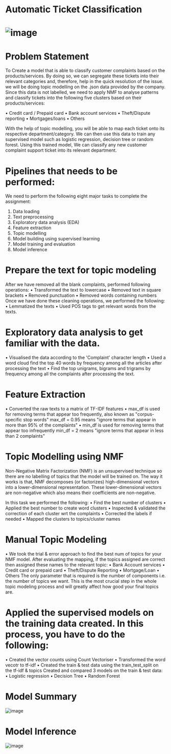 # Automatic Ticket Classification

# ![image](https://github.com/charliethomasct82/Automatic_ticket_classification/assets/93368865/22e3ad74-ed43-4449-a29e-6c360e9082a1)

# Problem Statement
To Create a model that is able to classify customer complaints based on the products/services. By doing so, we can segregate these tickets into their relevant categories and, therefore, help in the quick resolution of the issue.
we will be doing topic modelling on the .json data provided by the company. Since this data is not labelled, we need to apply NMF to analyse patterns and classify tickets into the following five clusters based on their products/services:

•	Credit card / Prepaid card
•	Bank account services
•	Theft/Dispute reporting
•	Mortgages/loans
•	Others 

With the help of topic modelling, you will be able to map each ticket onto its respective department/category. We can then use this data to train any supervised model such as logistic regression, decision tree or random forest. Using this trained model, We can classify any new customer complaint support ticket into its relevant department.

# Pipelines that needs to be performed:

We need to perform the following eight major tasks to complete the assignment:
1.	Data loading
2.	Text preprocessing
3.	Exploratory data analysis (EDA)
4.	Feature extraction
5.	Topic modelling 
6.	Model building using supervised learning
7.	Model training and evaluation
8.	Model inference

# Prepare the text for topic modeling

After we have removed all the blank complaints, performed following operations:
•	Transformed  the text to lowercase
•	Removed text in square brackets
•	Removed punctuation
•	Removed words containing numbers
Once we have done these cleaning operations, we performed the following:
•	Lemmatized the texts
•	Used POS tags to get relevant words from the texts.

# Exploratory data analysis to get familiar with the data.

•	Visualised the data according to the 'Complaint' character length
•	Used a word cloud find the top 40 words by frequency among all the articles after processing the text
•	Find the top unigrams, bigrams and trigrams by frequency among all the complaints after processing the text.

# Feature Extraction

•	Converted the raw texts to a matrix of TF-IDF features
•	max_df is used for removing terms that appear too frequently, also known as "corpus-specific stop words" max_df = 0.95 means "ignore terms that appear in more than 95% of the complaints"
•	min_df is used for removing terms that appear too infrequently min_df = 2 means "ignore terms that appear in less than 2 complaints"

# Topic Modelling using NMF

Non-Negative Matrix Factorization (NMF) is an unsupervised technique so there are no labelling of topics that the model will be trained on. The way it works is that, NMF decomposes (or factorizes) high-dimensional vectors into a lower-dimensional representation. These lower-dimensional vectors are non-negative which also means their coefficients are non-negative.

In this task we performed the following:
•	Find the best number of clusters
•	Applied the best number to create word clusters
•	Inspected & validated the correction of each cluster wrt the complaints
•	Corrected the labels if needed
•	Mapped the clusters to topics/cluster names

# Manual Topic Modeling

•	We took the trial & error approach to find the best num of topics for your NMF model.
After evaluating the mapping, if the topics assigned are correct then assigned these names to the relevant topic:
•	Bank Account services
•	Credit card or prepaid card
•	Theft/Dispute Reporting
•	Mortgage/Loan
•	Others
The only parameter that is required is the number of components i.e. the number of topics we want. This is the most crucial step in the whole topic modeling process and will greatly affect how good your final topics are.

#  Applied the supervised models on the training data created. In this process, you have to do the following:
•	Created the vector counts using Count Vectoriser
•	Transformed the word vecotr to tf-idf
•	Created the train & test data using the train_test_split on the tf-idf & topics
Created and compared 3 models on the train & test data:
•	Logistic regression
•	Decision Tree
•	Random Forest

# Model Summary
![image](https://github.com/charliethomasct82/Automatic_ticket_classification/assets/93368865/000c6734-45e3-4db4-8d2b-dce10056e085)

# Model Inference
![image](https://github.com/charliethomasct82/Automatic_ticket_classification/assets/93368865/966a15da-3065-4646-9d54-b4239f6d8654)


